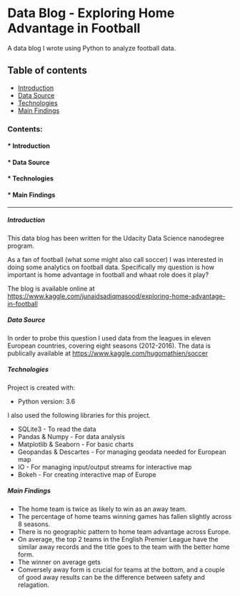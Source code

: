 # Data Blog - Exploring Home Advantage in Football

A data blog I wrote using Python to analyze football data.

## Table of contents
* [Introduction](#introduction)
* [Data Source](#data-source)
* [Technologies](#Technologies)
* [Main Findings](#main-findings)

### Contents:

#### * Introduction
#### * Data Source
#### * Technologies
#### * Main Findings

-----------------------------------------------------------------------------------------------------------------------


##### Introduction

This data blog has been written for the Udacity Data Science nanodegree program.

As a fan of football (what some might also call soccer) I was interested in doing some analytics on football data. Specifically my question is how important is home advantage in football and whaat role does it play?

The blog is available online at https://www.kaggle.com/junaidsadiqmasood/exploring-home-advantage-in-football


##### Data Source

In order to probe this question I used data from the leagues in eleven European countries, covering eight seasons (2012-2016).
The data is publically available at https://www.kaggle.com/hugomathien/soccer


##### Technologies

Project is created with:
* Python version: 3.6

I also used the following libraries for this project.

* SQLite3 - To read the data
* Pandas & Numpy - For data analysis
* Matplotlib & Seaborn - For basic charts
* Geopandas & Descartes - For managing geodata needed for European map
* IO - For managing input/output streams for interactive map
* Bokeh - For creating interactive map of Europe

##### Main Findings

* The home team is twice as likely to win as an away team.
* The percentage of home teams winning games has fallen slightly across 8 seasons.
* There is no geographic pattern to home team advantage across Europe.
* On average, the top 2 teams in the English Premier League have the similar away records and the title goes to the team with the better home form.
* The winner on average gets 
* Conversely away form is crucial for teams at the bottom, and a couple of good away results can be the difference between safety and relagation.
